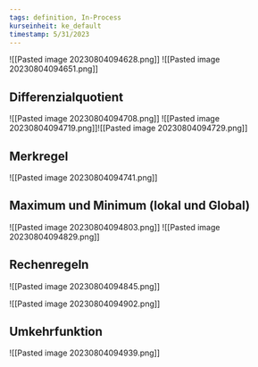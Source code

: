 ```yaml
---
tags: definition, In-Process
kurseinheit: ke_default
timestamp: 5/31/2023
---
```


![[Pasted image 20230804094628.png]]
![[Pasted image 20230804094651.png]]

## Differenzialquotient
![[Pasted image 20230804094708.png]]
![[Pasted image 20230804094719.png]]![[Pasted image 20230804094729.png]]

## Merkregel
![[Pasted image 20230804094741.png]]

## Maximum und Minimum (lokal und Global)
![[Pasted image 20230804094803.png]]
![[Pasted image 20230804094829.png]]

## Rechenregeln
![[Pasted image 20230804094845.png]]

![[Pasted image 20230804094902.png]]

## Umkehrfunktion
![[Pasted image 20230804094939.png]]
